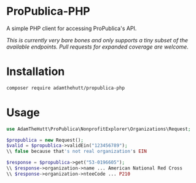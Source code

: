 # ProPublica-PHP
A simple PHP client for accessing ProPublica's API. 

_This is currently very bare bones and only supports a tiny subset of the 
available endpoints. Pull requests for expanded coverage are welcome._

# Installation
```bash
composer require adamthehutt/propublica-php
```

# Usage
```php
use AdamTheHutt\ProPublica\NonprofitExplorer\Organizations\Request;

$propublica = new Request();
$valid = $propublica->validEin("123456789"); 
\\ false because that's not real organization's EIN

$response = $propublica->get("53-0196605");
\\ $response->organization->name ... American National Red Cross
\\ $response->organization->nteeCode ... P210
```
